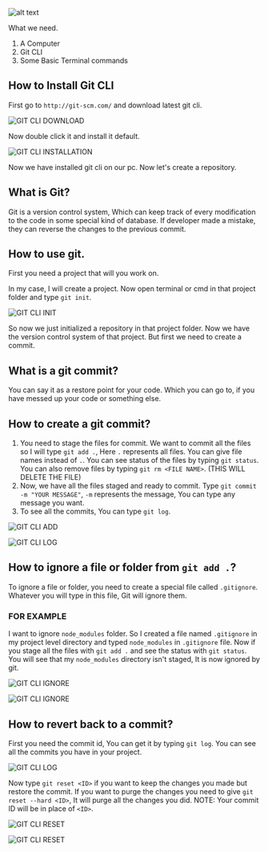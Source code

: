 ![alt text](programmer101n.com/assets/images/2021/05/08/0.png)

What we need.
1. A Computer
2. Git CLI
3. Some Basic Terminal commands

## How to Install Git CLI

First go to `http://git-scm.com/` and download latest git cli.

![GIT CLI DOWNLOAD](programmer101n.com/assets/images/2021/05/08/1.png)

Now double click it and install it default.

![GIT CLI INSTALLATION](programmer101n.com/assets/images/2021/05/08/2.png)

Now we have installed git cli on our pc. Now let's create a repository.

## What is Git?
Git is a version control system, Which can keep track of every modification to the code in some special kind of database. If developer made a mistake, they can reverse the changes to the previous commit.

## How to use git.
First you need a project that will you work on.

In my case, I will create a project. Now open terminal or cmd in that project folder and type `git init`.

![GIT CLI INIT](programmer101n.com/assets/images/2021/05/08/3.png)

So now we just initialized a repository in that project folder. Now we have the version control system of that project. But first we need to create a commit.

## What is a git commit?
You can say it as a restore point for your code. Which you can go to, if you have messed up your code or something else.

## How to create a git commit?
1. You need to stage the files for commit. We want to commit all the files so I will type `git add .`, Here `.` represents all files. You can give file names instead of `.`. You can see status of the files by typing `git status`. You can also remove files by typing `git rm <FILE NAME>`. (THIS WILL DELETE THE FILE)
2. Now, we have all the files staged and ready to commit. Type `git commit -m "YOUR MESSAGE"`, `-m` represents the message, You can type any message you want.
3. To see all the commits, You can type `git log`.

![GIT CLI ADD](programmer101n.com/assets/images/2021/05/08/4.png)

![GIT CLI LOG](programmer101n.com/assets/images/2021/05/08/5.png)

## How to ignore a file or folder from `git add .`?
To ignore a file or folder, you need to create a special file called `.gitignore`. Whatever you will type in this file, Git will ignore them.

### FOR EXAMPLE

I want to ignore `node_modules` folder. So I created a file named `.gitignore` in my project level directory and typed `node_modules` in `.gitignore` file. Now if you stage all the files with `git add .` and see the status with `git status`. You will see that my `node_modules` directory isn't staged, It is now ignored by git.

![GIT CLI IGNORE](programmer101n.com/assets/images/2021/05/08/6.png)

![GIT CLI IGNORE](programmer101n.com/assets/images/2021/05/08/7.png)

## How to revert back to a commit?
First you need the commit id, You can get it by typing `git log`. You can see all the commits you have in your project.

![GIT CLI LOG](programmer101n.com/assets/images/2021/05/08/8.png)

Now type `git reset <ID>` if you want to keep the changes you made but restore the commit. If you want to purge the changes you need to give `git reset --hard <ID>`, It will purge all the changes you did. NOTE: Your commit ID will be in place of `<ID>`.

![GIT CLI RESET](programmer101n.com/assets/images/2021/05/08/9.png)

![GIT CLI RESET](programmer101n.com/assets/images/2021/05/08/10.png)
